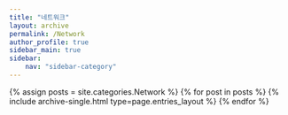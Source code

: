 ```yaml
---
title: "네트워크"
layout: archive
permalink: /Network
author_profile: true
sidebar_main: true
sidebar:
    nav: "sidebar-category"
---
```



{% assign posts = site.categories.Network %}
{% for post in posts %} {% include archive-single.html type=page.entries_layout %} {% endfor %}